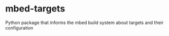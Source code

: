 # mbed-targets
Python package that informs the mbed build system about targets and their configuration
